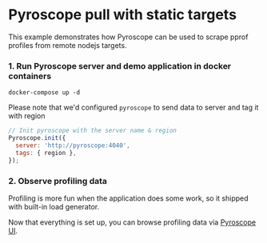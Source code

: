# Pyroscope pull with static targets

This example demonstrates how Pyroscope can be used to scrape pprof profiles from remote nodejs targets.

### 1. Run Pyroscope server and demo application in docker containers

```shell
docker-compose up -d
```

Please note that we'd configured `pyroscope` to send data to server and tag it with region

```javascript
// Init pyroscope with the server name & region
Pyroscope.init({
  server: 'http://pyroscope:4040',
  tags: { region },
});
```

### 2. Observe profiling data

Profiling is more fun when the application does some work, so it shipped with built-in load generator.

Now that everything is set up, you can browse profiling data via [Pyroscope UI](http://localhost:4040).

